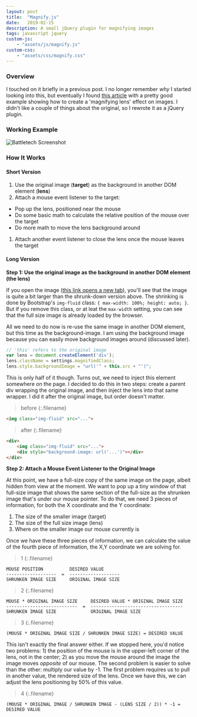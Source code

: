 ```yaml
---
layout: post
title:  "Magnify.js"
date:   2019-02-15
description: A small jQuery plugin for magnifying images
tags: javascript jquery
custom-js:
    - "assets/js/magnify.js"
custom-css:
    - "assets/css/magnify.css"
---
```


### Overview

I touched on it briefly in a previous post. I no longer remember *why* I started looking into this, but eventually I found [this article](http://thecodeplayer.com/walkthrough/magnifying-glass-for-images-using-jquery-and-css3) with a pretty good example showing how to create a 'magnifying lens' effect on images. I didn't like a couple of things about the original, so I rewrote it as a jQuery plugin.

### Working Example

<img class="img-fluid magnify-this" src="{{ '/assets/img/2019-02-14-battletech.png' | relative_url }}" alt="Battletech Screenshot">

### How It Works

#### Short Version

1. Use the original image (**target**) as the background in another DOM element (**lens**)
1. Attach a mouse event listener to the target:
  * Pop up the lens, positioned near the mouse
  * Do some basic math to calculate the relative position of the mouse over the target
  * Do more math to move the lens background around
1. Attach another event listener to close the lens once the mouse leaves the target

#### Long Version

**Step 1: Use the original image as the background in another DOM element (the lens)**

If you open the image (<a href="{{ '/assets/img/2019-02-14-battletech.png' | relative_url }}" target="_blank">this link opens a new tab</a>), you'll see that the image is quite a bit larger than the shrunk-down version above. The shrinking is done by Bootstrap's ```img-fluid``` class: ```{ max-width: 100%; height: auto; }```. But if you remove this class, or at leat the ```max-width``` setting, you can see that the full size image is already loaded by the browser.

All we need to do now is re-use the same image in another DOM element, but this time as the background-image. I am using the background image because you can easily move background images around (discussed later).

```javascript
// 'this' refers to the original image
var lens = document.createElement('div');
lens.className = settings.magnifiedClass;
lens.style.backgroundImage = "url('" + this.src + "')";
```

This is only half of it though. Turns out, we need to inject this element somewhere on the page. I decided to do this in two steps: create a parent div wrapping the original image, and then inject the lens into that same wrapper. I did it after the original image, but order doesn't matter.

>before
{:.filename}
```html
<img class="img-fluid" src="...">
```

>after
{:.filename}
```html
<div>
    <img class="img-fluid" src="...">
    <div style="background-image: url('...')"></div>
</div>
```

**Step 2: Attach a Mouse Event Listener to the Original Image**

At this point, we have a full-size copy of the same image on the page, albeit hidden from view at the moment. We want to pop up a tiny window of that full-size image that shows the same section of the full-size as the shrunken image that's under our mouse pointer. To do that, we need 3 pieces of information, for both the X coordinate and the Y coordinate:
1. The size of the smaller image (target)
2. The size of the full size image (lens)
3. Where on the smaller image our mouse currently is

Once we have these three pieces of information, we can calculate the value of the fourth piece of information, the X,Y coordinate we are solving for.

>1
{:.filename}
```
MOUSE POSITION          DESIRED VALUE
-------------------  =  -------------------
SHRUNKEN IMAGE SIZE     ORIGINAL IMAGE SIZE
```

>2
{:.filename}
```
MOUSE * ORIGINAL IMAGE SIZE     DESIRED VALUE * ORIGINAL IMAGE SIZE
---------------------------  =  -----------------------------------
SHRUNKEN IMAGE SIZE             ORIGINAL IMAGE SIZE
```

>3
{:.filename}
```
(MOUSE * ORIGINAL IMAGE SIZE / SHRUNKEN IMAGE SIZE) = DESIRED VALUE
```

This isn't exactly the final answer either. If we stopped here, you'd notice two problems: 1) the position of the mouse is in the upper-left corner of the lens, not in the center; 2) as you move the mouse around the image the image moves *opposite* of our mouse.  The second problem is easier to solve than the other: multiply our value by -1. The first problem requires us to pull in another value, the rendered size of the lens. Once we have this, we can adjust the lens positioning by 50% of this value.

>4
{:.filename}
```
(MOUSE * ORIGINAL IMAGE / SHRUNKEN IMAGE - (LENS SIZE / 2)) * -1 = DESIRED VALUE
```